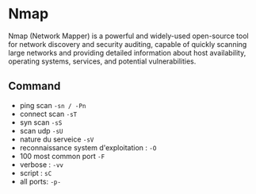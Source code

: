 # Nmap

Nmap (Network Mapper) is a powerful and widely-used open-source tool for network discovery and security auditing, capable of quickly scanning large networks and providing detailed information about host availability, operating systems, services, and potential vulnerabilities.

## Command

- ping scan `-sn / -Pn`
- connect scan `-sT`
- syn scan `-sS`
- scan udp `-sU`
- nature du serveice `-sV`
- reconnaissance system d'exploitation : `-O`
- 100 most common port `-F`
- verbose : `-vv`
- script : `sC`
- all ports: `-p-`